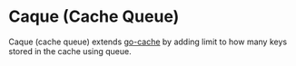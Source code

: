 # Caque (Cache Queue)

Caque (cache queue) extends [go-cache](https://github.com/patrickmn/go-cache) by adding limit to how many keys stored in the cache using queue.
